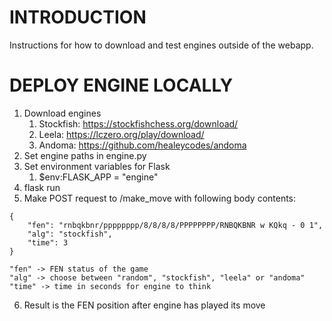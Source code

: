 # INTRODUCTION

Instructions for how to download and test engines outside of the webapp.

# DEPLOY ENGINE LOCALLY
1. Download engines
   1. Stockfish: https://stockfishchess.org/download/
   2. Leela: https://lczero.org/play/download/
   3. Andoma: https://github.com/healeycodes/andoma
2. Set engine paths in engine.py
3. Set environment variables for Flask
   1. $env:FLASK_APP = "engine"
4. flask run
5. Make POST request to /make_move with following body contents:
```
{
    "fen": "rnbqkbnr/pppppppp/8/8/8/8/PPPPPPPP/RNBQKBNR w KQkq - 0 1",
    "alg": "stockfish",
    "time": 3
}

"fen" -> FEN status of the game
"alg" -> choose between "random", "stockfish", "leela" or "andoma"
"time" -> time in seconds for engine to think
```
6. Result is the FEN position after engine has played its move